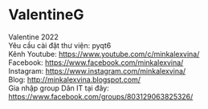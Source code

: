 # ValentineG
Valentine 2022 <br>
Yêu cầu cài đặt thư viện: pyqt6 <br>
Kênh Youtube: https://www.youtube.com/c/minkalexvina/ <br>
Facebook: https://www.facebook.com/minkalexvina/ <br>
Instagram: https://www.instagram.com/minkalexvina/ <br>
Blog: http://minkalexvina.blogspot.com/ <br>
Gia nhập group Dân IT tại đây: https://www.facebook.com/groups/803129063825326/ <br>
